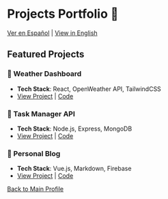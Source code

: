 # Projects Portfolio 🚀

[Ver en Español](./README.es.md) | [View in English](./README.md)

## Featured Projects

### 🌟 Weather Dashboard
- **Tech Stack**: React, OpenWeather API, TailwindCSS
- [View Project](#) | [Code](#)

### 🌟 Task Manager API
- **Tech Stack**: Node.js, Express, MongoDB
- [View Project](#) | [Code](#)

### 🌟 Personal Blog
- **Tech Stack**: Vue.js, Markdown, Firebase
- [View Project](#) | [Code](#)

[Back to Main Profile](../README.md)
